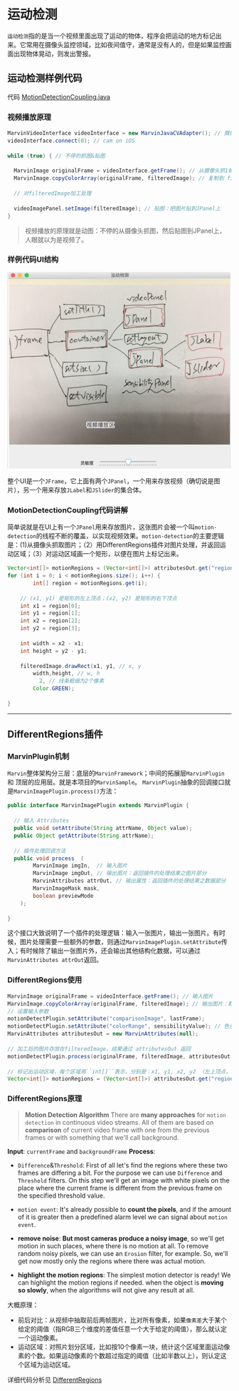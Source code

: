 # 运动检测

``运动检测``指的是当一个视频里面出现了运动的物体，程序会把运动的地方标记出来。它常用在摄像头监控领域，比如夜间值守，通常是没有人的，但是如果监控画面出现物体晃动，则发出警报。



## 运动检测样例代码

代码 [MotionDetectionCoupling.java](../src/main/java/video/detectMotionRegions/MotionDetectionCoupling.java)

### 视频播放原理

``` java
MarvinVideoInterface videoInterface = new MarvinJavaCVAdapter(); // 摄像头
videoInterface.connect(0); // cam on iOS

while (true) { // 不停的抓图&贴图

  MarvinImage originalFrame = videoInterface.getFrame(); // 从摄像头抓1帧图像
  MarvinImage.copyColorArray(originalFrame, filteredImage); // 复制到 filteredImage

  // 对filteredImage加工处理

  videoImagePanel.setImage(filteredImage); // 贴图：把图片贴到JPanel上
}
```

>视频播放的原理就是动图：不停的从摄像头抓图，然后贴图到JPanel上，人眼就以为是视频了。


### 样例代码UI结构

![](assets/jframe-motion-detection.png)

整个UI是一个``JFrame``，它上面有两个``JPanel``，一个用来存放视频（确切说是图片），另一个用来存放``JLabel``和``JSlider``的集合体。

### MotionDetectionCoupling代码讲解

简单说就是在UI上有一个``JPanel``用来存放图片，这张图片会被一个叫``motion-detection``的线程不断的覆盖，以实现视频效果。``motion-detection``的主要逻辑是：(1)从摄像头抓取图片；（2）用DifferentRegions插件对图片处理，并返回运动区域；（3）对运动区域画一个矩形，以便在图片上标记出来。

``` java
Vector<int[]> motionRegions = (Vector<int[]>) attributesOut.get("regions");
for (int i = 0; i < motionRegions.size(); i++) {
		int[] region = motionRegions.get(i);

    // (x1, y1) 是矩形的左上顶点；(x2, y2) 是矩形的右下顶点
    int x1 = region[0];
    int y1 = region[1];
    int x2 = region[2];
    int y2 = region[3];

    int width = x2 - x1;
    int height = y2 - y1;

    filteredImage.drawRect(x1, y1, // x, y
        width,height, // w, h
          2, // 线条粗细为2个像素
        Color.GREEN);

}
```

----

## DifferentRegions插件

### MarvinPlugin机制

``Marvin``整体架构分三层：底层的``MarvinFramework``；中间的拓展层``MarvinPlugin`` 和 顶层的应用层。就是本项目的``MarvinSample``。
``MarvinPlugin``抽象的回调接口就是``MarvinImagePlugin.process()``方法：

``` java
public interface MarvinImagePlugin extends MarvinPlugin {

  // 输入 Attributes
  public void setAttribute(String attrName, Object value);
  public Object getAttribute(String attrName);

  // 插件处理回调方法
  public void process  (
		MarvinImage imgIn,  // 输入图片
		MarvinImage imgOut, // 输出图片：返回插件的处理结果之图片部分
		MarvinAttributes attrOut, // 输出属性：返回插件的处理结果之数据部分
		MarvinImageMask mask,
		boolean previewMode
	);

}
```

这个接口大致说明了一个插件的处理逻辑：输入一张图片，输出一张图片。有时候，图片处理需要一些额外的参数，则通过``MarvinImagePlugin.setAttribute``传入；有时候除了输出一张图片外，还会输出其他结构化数据，可以通过``MarvinAttributes attrOut``返回。

### DifferentRegions使用

``` java
MarvinImage originalFrame = videoInterface.getFrame(); // 输入图片
MarvinImage.copyColorArray(originalFrame, filteredImage); // 输出图片：默认不做加工
// 设置输入参数
motionDetectPlugin.setAttribute("comparisonImage", lastFrame);
motionDetectPlugin.setAttribute("colorRange", sensibilityValue); // 色差值
MarvinAttributes attributesOut = new MarvinAttributes(null);

// 加工后的图片存放在filteredImage，结果通过 attributesOut 返回
motionDetectPlugin.process(originalFrame, filteredImage, attributesOut, MarvinImageMask.NULL_MASK, false);

// 标记出运动区域，每个区域用``int[]``表示，分别是：x1, y1, x2, y2 （左上顶点，右下顶点）
Vector<int[]> motionRegions = (Vector<int[]>) attributesOut.get("regions");
```

### DifferentRegions原理

>**Motion Detection Algorithm**
>There are **many approaches** for ``motion detection`` in continuous video streams.
>All of them are based on **comparison** of current video frame with one from the previous frames or with something that we'll call background.


**Input**: ``currentFrame`` and ``backgroundFrame``
**Process**:

- ``Difference``&``Threshold``: First of all let's find the regions where these two frames are differing a bit. For the purpose we can use ``Difference`` and ``Threshold`` filters. On this step we'll get an image with white pixels on the place where the current frame is different from the previous frame on the specified threshold value.

- ``motion event``: It's already possible to **count the pixels**, and if the amount of it is greater then a predefined alarm level we can signal about ``motion event``.

- **remove noise**: **But most cameras produce a noisy image**, so we'll get motion in such places, where there is no motion at all. To remove random noisy pixels, we can use an ``Erosion`` filter, for example. So, we'll get now mostly only the regions where there was actual motion.

- **highlight the motion regions**: The simplest motion detector is ready! We can highlight the motion regions if needed. when the object is **moving so slowly**, when the algorithms will not give any result at all.

大概原理：

- 前后对比：从视频中抽取前后两帧图片，比对所有像素，如果``像素差``大于某个给定的阈值（指RGB三个维度的差值任意一个大于给定的阈值），那么就认定一个运动像素。
- 运动区域：对照片划分区域，比如按10个像素一块，统计这个区域里面运动像素的个数。如果运动像素的个数超过指定的阈值（比如半数以上），则认定这个区域为运动区域。

详细代码分析见 [DifferentRegions](DifferentRegions.md)
